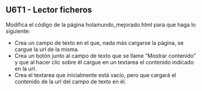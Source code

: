 ## U6T1 - Lector ficheros

Modifica el código de la página holamundo_mejorado.html para que haga lo siguiente:

- Crea un campo de texto en el que, nada más cargarse la página, se cargue la url de la misma.
- Crea un botón junto al campo de texto que se llame “Mostrar contenido” y que al hacer clic sobre él cargue en un textarea el contenido indicado en la url.
- Crea el textarea que inicialmente está vacío, pero que cargará el contenido de la url del campo de texto en él.
